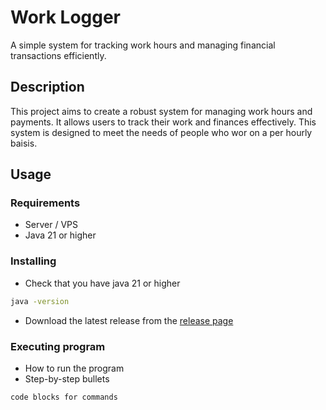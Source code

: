# Work Logger

A simple system for tracking work hours and managing financial transactions efficiently.

## Description

This project aims to create a robust system for managing work hours and payments.
It allows users to track their work and finances effectively. This system is designed
to meet the needs of people who wor on a per hourly baisis.

## Usage

### Requirements

* Server / VPS
* Java 21 or higher

### Installing

* Check that you have java 21 or higher
```sh
java -version
```
* Download the latest release from the [release page](https://github.com/andrejfox/work-logger/releases)

### Executing program

* How to run the program
* Step-by-step bullets
```
code blocks for commands
```
